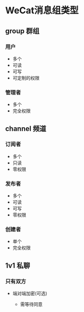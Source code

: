 # WeCat消息组类型

## group 群组

### 用户

- 多个
- 可读
- 可写
- 可定制的权限

### 管理者

- 多个
- 完全权限

## channel 频道

### 订阅者

- 多个
- 只读
- 零权限

### 发布者

- 多个
- 可读
- 可写
- 零权限

### 创建者

- 单个
- 完全权限

## 1v1 私聊

### 只有双方

- 端对端加密(可选)

	- 需等待同意

